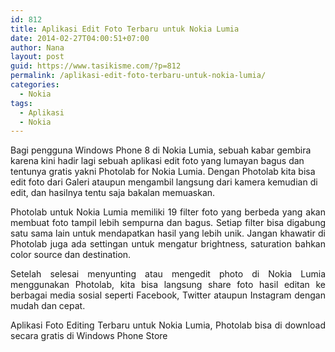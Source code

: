 ```yaml
---
id: 812
title: Aplikasi Edit Foto Terbaru untuk Nokia Lumia
date: 2014-02-27T04:00:51+07:00
author: Nana
layout: post
guid: https://www.tasikisme.com/?p=812
permalink: /aplikasi-edit-foto-terbaru-untuk-nokia-lumia/
categories:
  - Nokia
tags:
  - Aplikasi
  - Nokia
---
```

Bagi pengguna Windows Phone 8 di Nokia Lumia, sebuah kabar gembira karena kini hadir lagi sebuah aplikasi edit foto yang lumayan bagus dan tentunya gratis yakni Photolab for Nokia Lumia. Dengan Photolab kita bisa edit foto dari Galeri ataupun mengambil langsung dari kamera kemudian di edit, dan hasilnya tentu saja bakalan memuaskan.

<p style="text-align: justify;">
  Photolab untuk Nokia Lumia memiliki 19 filter foto yang berbeda yang akan membuat foto tampil lebih sempurna dan bagus. Setiap filter bisa digabung satu sama lain untuk mendapatkan hasil yang lebih unik. Jangan khawatir di Photolab juga ada settingan untuk mengatur brightness, saturation bahkan color source dan destination.
</p>

<p style="text-align: justify;">
  Setelah selesai menyunting atau mengedit photo di Nokia Lumia menggunakan Photolab, kita bisa langsung share foto hasil editan ke berbagai media sosial seperti Facebook, Twitter ataupun Instagram dengan mudah dan cepat.
</p>

<p style="text-align: justify;">
  Aplikasi Foto Editing Terbaru untuk Nokia Lumia, Photolab bisa di download secara gratis di Windows Phone Store
</p>